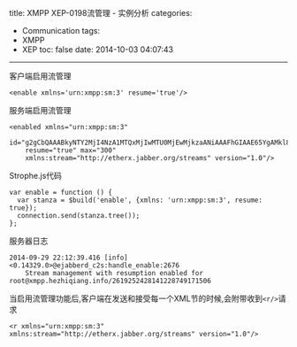 title: XMPP XEP-0198流管理 - 实例分析
categories:
  - Communication
tags:
  - XMPP
  - XEP
toc: false
date: 2014-10-03 04:07:43
---

客户端启用流管理
```
<enable xmlns='urn:xmpp:sm:3' resume='true'/>
```

服务端启用流管理

```
<enabled xmlns="urn:xmpp:sm:3"
    id="g2gCbQAAABkyNTY2MjI4NzA1MTQxMjIwMTU0MjEwMjkzaANiAAAFhGIAAE65YgAMkl8="
    resume="true" max="300"
    xmlns:stream="http://etherx.jabber.org/streams" version="1.0"/>
```

Strophe.js代码

```
var enable = function () {
  var stanza = $build('enable', {xmlns: 'urn:xmpp:sm:3', resume: true});
  connection.send(stanza.tree());
};
```

服务器日志

```
2014-09-29 22:12:39.416 [info] <0.14329.0>@ejabberd_c2s:handle_enable:2676
    Stream management with resumption enabled for root@xmpp.hezhiqiang.info/2619252428141228749171506
```

当启用流管理功能后,客户端在发送和接受每一个XML节的时候,会附带收到`<r/>`请求

```
<r xmlns="urn:xmpp:sm:3" xmlns:stream="http://etherx.jabber.org/streams" version="1.0"/>
```
